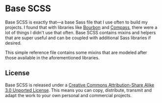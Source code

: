 # Base SCSS
Base SCSS is exactly that&mdash;a base Sass file that I use often to build my projects. I found that with libraries like [Bourbon][bourbon] and [Compass][compass], there were a lot of things I didn't use that often. Base SCSS contains mixins and helpers that are super useful and can be coupled with additional Sass libraries if desired.

This simple reference file contains some mixins that are modeled after those available in the aforementioned libraries.

## License
Base SCSS is released under a [Creative Commons Attribution-Share Alike 3.0 Unported License][ccl]. This means you can copy, distribute, transmit and adapt the work to your own personal and commercial projects.

[bourbon]: https://github.com/thoughtbot/bourbon "Bourbon by @thoughtbot"
[compass]: https://github.com/chriseppstein/compass "Compass by @scottdavis"
[ccl]: http://creativecommons.org/licenses/by-sa/3.0/ "Creative Commons Attribution-Share Alike 3.0 Unported License"